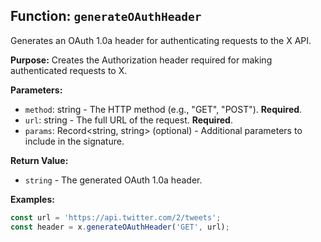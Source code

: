 ## Function: `generateOAuthHeader`

Generates an OAuth 1.0a header for authenticating requests to the X API.

**Purpose:**
Creates the Authorization header required for making authenticated requests to X.

**Parameters:**

- `method`: string - The HTTP method (e.g., "GET", "POST"). **Required**.
- `url`: string - The full URL of the request. **Required**.
- `params`: Record<string, string> (optional) - Additional parameters to include in the signature.

**Return Value:**

- `string` - The generated OAuth 1.0a header.

**Examples:**

```typescript
const url = 'https://api.twitter.com/2/tweets';
const header = x.generateOAuthHeader('GET', url);
```
